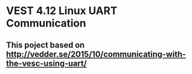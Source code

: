 # VEST 4.12 Linux UART Communication
## This poject based on http://vedder.se/2015/10/communicating-with-the-vesc-using-uart/
